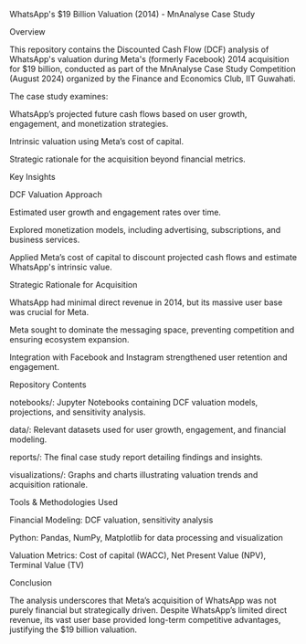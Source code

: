 WhatsApp's $19 Billion Valuation (2014) - MnAnalyse Case Study

Overview

This repository contains the Discounted Cash Flow (DCF) analysis of WhatsApp's valuation during Meta's (formerly Facebook) 2014 acquisition for $19 billion, conducted as part of the MnAnalyse Case Study Competition (August 2024) organized by the Finance and Economics Club, IIT Guwahati.

The case study examines:

WhatsApp’s projected future cash flows based on user growth, engagement, and monetization strategies.

Intrinsic valuation using Meta’s cost of capital.

Strategic rationale for the acquisition beyond financial metrics.

Key Insights

DCF Valuation Approach

Estimated user growth and engagement rates over time.

Explored monetization models, including advertising, subscriptions, and business services.

Applied Meta’s cost of capital to discount projected cash flows and estimate WhatsApp's intrinsic value.

Strategic Rationale for Acquisition

WhatsApp had minimal direct revenue in 2014, but its massive user base was crucial for Meta.

Meta sought to dominate the messaging space, preventing competition and ensuring ecosystem expansion.

Integration with Facebook and Instagram strengthened user retention and engagement.

Repository Contents

notebooks/: Jupyter Notebooks containing DCF valuation models, projections, and sensitivity analysis.

data/: Relevant datasets used for user growth, engagement, and financial modeling.

reports/: The final case study report detailing findings and insights.

visualizations/: Graphs and charts illustrating valuation trends and acquisition rationale.

Tools & Methodologies Used

Financial Modeling: DCF valuation, sensitivity analysis

Python: Pandas, NumPy, Matplotlib for data processing and visualization

Valuation Metrics: Cost of capital (WACC), Net Present Value (NPV), Terminal Value (TV)

Conclusion

The analysis underscores that Meta’s acquisition of WhatsApp was not purely financial but strategically driven. Despite WhatsApp’s limited direct revenue, its vast user base provided long-term competitive advantages, justifying the $19 billion valuation.

